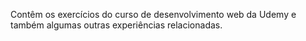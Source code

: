 Contêm os exercícios do curso de desenvolvimento web da Udemy e também algumas outras experiências relacionadas.

